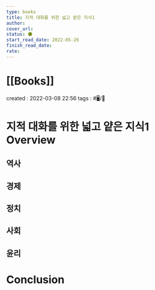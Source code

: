 ```yaml
---
type: books
title: 지적 대화를 위한 넓고 얕은 지식1
author: 
cover_url: 
status: 🌑
start_read_date: 2022-05-26
finish_read_date: 
rate: 
---
```


# [[Books]]
created : 2022-03-08 22:56
tags : #🖥️/📔 

# 지적 대화를 위한 넓고 얕은 지식1 Overview

## 역사

## 경제

## 정치

## 사회

## 윤리

# Conclusion
